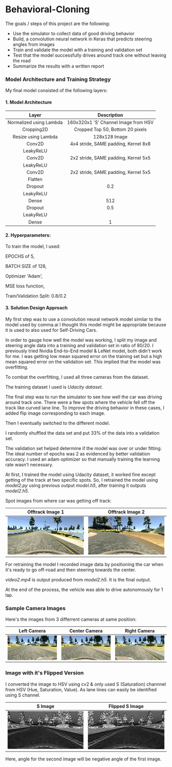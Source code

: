 [//]: # (Image References)

[center]: ./images/center.jpg "Center Camera"
[left]: ./images/left.jpg "Left Camera"
[right]: ./images/right.jpg "Right Camera"
[image]: ./images/image.png "S Channel Image"
[image_f]: ./images/flipped_image.png "Flipped S Image"
[off1]: ./images/offtrack1.jpg "Offtrack Image 1"
[off2]: ./images/offtrack2.jpg "Offtrack Image 2"

# Behavioral-Cloning

The goals / steps of this project are the following:
* Use the simulator to collect data of good driving behavior
* Build, a convolution neural network in Keras that predicts steering angles from images
* Train and validate the model with a training and validation set
* Test that the model successfully drives around track one without leaving the road
* Summarize the results with a written report

### Model Architecture and Training Strategy
My final model consisted of the following layers:

#### 1. Model Architecture

| Layer         		        | Description	        					                     | 
|:-----------------------:|:---------------------------------------------:| 
| Normalized using Lambda | 160x320x1 'S' Channel Image from HSV							   | 
| Cropping2D      		      | Cropped Top 50, Bottom 20 pixels              | 
|	Resize using Lambda				 |	128x128 Image						                           |
| Conv2D  	               | 4x4 stride, SAME padding, Kernel 8x8 	        |
| LeakyReLU			            |												                                   |
|	Conv2D				              |	2x2 stride, SAME padding, Kernel 5x5					     |
| LeakyReLU               | 				                                          |
| Conv2D  	               | 2x2 stride, SAME padding, Kernel 5x5	         |
| Flatten				             |												                                   |
|	Dropout				             |	0.2								                                   |
| LeakyReLU               | 				                                          |
| Dense        	          |	512							                                    |
|	Dropout                 | 0.5     			                                   |
|	LeakyReLU               |												                                   |
|	Dense                   | 1					                                        |

#### 2. Hyperparameters:

To train the model, I used:

EPOCHS of 5,

BATCH SIZE of 128,

Optimizer 'Adam',

MSE loss function,

Train/Validation Split: 0.8/0.2

#### 3. Solution Design Approach

My first step was to use a convolution neural network model similar to the model used by comma.ai I thought this model might be appropriate because it is used to also used for Self-Driving Cars.

In order to gauge how well the model was working, I split my image and steering angle data into a training and validation set in ratio of 80/20. I previously tried Nvidia End-to-End model & LeNet model, both didn't work for me. I was getting low mean squared error on the training set but a high mean squared error on the validation set. This implied that the model was overfitting. 

To combat the overfitting, I used all three cameras from the dataset.

The training dataset I used is *Udacity dataset*.

The final step was to run the simulator to see how well the car was driving around track one. There were a few spots where the vehicle fell off the track like curved lane line. To improve the driving behavior in these cases, I added flip image corresponding to each image.

Then I eventually switched to the different model.

I randomly shuffled the data set and put 33% of the data into a validation set. 

The validation set helped determine if the model was over or under fitting. The ideal number of epochs was 2 as evidenced by better validation accuracy. I used an adam optimizer so that manually training the learning rate wasn't necessary.

At first, I trained the model using Udacity dataset, it worked fine except getting of the track at two specific spots. So, I retrained the model using *model2.py* using previous output *model.h5*, after training it outputs *model2.h5*.

Spot images from where car was getting off track:

| Offtrack Image 1          | Offtrack Image 2          |
|:-------------------------:|:-------------------------:|
| ![Offtrack 1][off1]       | ![Offtrack 2][off2]       |

For retraining the model I recorded image data by positioning the car when it's ready to go off-road and then steering towards the center.

*video2.mp4* is output produced from *model2.h5*. It is the final output.

At the end of the process, the vehicle was able to drive autonomously for 1 lap.

### Sample Camera Images

Here's the images from 3 differrent cameras at same position:

| Left Camera               | Center Camera             | Right Camera              |
|:-------------------------:|:-------------------------:|:-------------------------:|
| ![Left Camera][left]      | ![Center Camera][center]  | ![Right Camera][right]    |
 
 ### Image with it's Flipped Version

I converted the image to HSV using cv2 & only used S (Saturation) channnel from HSV (Hue, Saturation, Value).
As lane lines can easily be identified using S channel.

| S Image                   | Flipped S Image            |
|:-------------------------:|:--------------------------:|
| ![S Image][image]         | ![Flipped S Image][image_f]|
 
 Here, angle for the second image will be negative angle of the first image.
